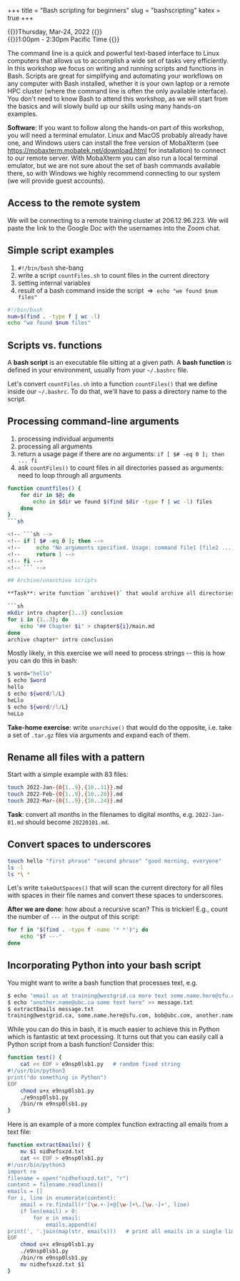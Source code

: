 +++
title = "Bash scripting for beginners"
slug = "bashscripting"
katex = true
+++

{{<cor>}}Thursday, Mar-24, 2022 {{</cor>}}\
{{<cgr>}}1:00pm - 2:30pm Pacific Time {{</cgr>}}

The command line is a quick and powerful text-based interface to Linux computers that allows us to accomplish a wide set
of tasks very efficiently. In this workshop we focus on writing and running scripts and functions in Bash. Scripts are
great for simplifying and automating your workflows on any computer with Bash installed, whether it is your own laptop
or a remote HPC cluster (where the command line is often the only available interface). You don't need to know Bash to
attend this workshop, as we will start from the basics and will slowly build up our skills using many hands-on examples.

**Software**: If you want to follow along the hands-on part of this workshop, you will need a terminal emulator. Linux
and MacOS probably already have one, and Windows users can install the free version of MobaXterm (see
https://mobaxterm.mobatek.net/download.html for installation) to connect to our remote server. With MobaXterm you can
also run a local terminal emulator, but we are not sure about the set of bash commands available there, so with Windows
we highly recommend connecting to our system (we will provide guest accounts).

## Access to the remote system

We will be connecting to a remote training cluster at 206.12.96.223. We will paste the link to the Google Doc with the
usernames into the Zoom chat.

## Simple script examples

1. `#!/bin/bash` she-bang
1. write a script `countFiles.sh` to count files in the current directory
1. setting internal variables
1. result of a bash command inside the script $~\Rightarrow~$ `echo "we found $num files"`

```sh
#!/bin/bash
num=$(find . -type f | wc -l)
echo "we found $num files"
```

## Scripts vs. functions

A **bash script** is an executable file sitting at a given path. A **bash function** is defined in your environment,
usually from your `~/.bashrc` file.

Let's convert `countFiles.sh` into a function `countFiles()` that we define inside our `~/.bashrc`. To do that, we'll
have to pass a directory name to the script.

## Processing command-line arguments

1. processing individual arguments
1. processing all arguments
1. return a usage page if there are no arguments: `if [ $# -eq 0 ]; then ... fi`
1. ask `countFiles()` to count files in all directories passed as arguments: need to loop through all arguments

```sh
function countfiles() {
    for dir in $@; do
        echo in $dir we found $(find $dir -type f | wc -l) files
    done
}
```sh

<!-- ```sh -->
<!-- if [ $# -eq 0 ]; then -->
<!--     echo "No arguments specified. Usage: command file1 [file2 ...]" -->
<!--     return 1 -->
<!-- fi -->
<!-- ``` -->

## Archive/unarchive scripts

**Task**: write function `archive()` that would archive all directories passed to it. For example:

```sh
mkdir intro chapter{1..3} conclusion
for i in {1..3}; do
    echo "## Chapter $i" > chapter${i}/main.md
done
archive chapter* intro conclusion
```

Mostly likely, in this exercise we will need to process strings -- this is how you can do this in bash:

```sh
$ word="hello"
$ echo $word
hello
$ echo ${word/l/L}
heLlo
$ echo ${word//l/L}
heLLo
```

**Take-home exercise**: write `unarchive()` that would do the opposite, i.e. take a set of `.tar.gz` files via arguments
  and expand each of them.

## Rename all files with a pattern

Start with a simple example with 83 files:

```sh
touch 2022-Jan-{0{1..9},{10..31}}.md
touch 2022-Feb-{0{1..9},{10..28}}.md
touch 2022-Mar-{0{1..9},{10..24}}.md
```

**Task**: convert all months in the filenames to digital months, e.g. `2022-Jan-01.md` should become `20220101.md`.

<!-- ```sh -->
<!-- for f in *Jan*md; do -->
<!--   mv $f ${f/-Jan-/01} -->
<!-- done -->
<!-- ``` -->

## Convert spaces to underscores

```sh
touch hello "first phrase" "second phrase" "good morning, everyone"
ls -l
ls *\ *
```

Let's write `takeOutSpaces()` that will scan the current directory for all files with spaces in their file names and
convert these spaces to underscores.

<!-- ```sh -->
<!-- function takeOutSpaces() { -->
<!--     for file in *\ *; do -->
<!-- 	    mv "$file" "${file// /_}" -->
<!--     done -->
<!-- } -->
<!-- ``` -->

**After we are done**: how about a recursive scan? This is trickier! E.g., count the number of `---` in the output of
  this script:

```sh
for f in "$(find . -type f -name '* *')"; do
    echo "$f ---"
done
```

## Incorporating Python into your bash script

You might want to write a bash function that processes text, e.g.

```sh
$ echo "email us at training@westgrid.ca more text some.name.here@sfu.com more text \"bob@ubc.com\"" > message.txt
$ echo "another.name@ubc.ca some text here" >> message.txt
$ extractEmails message.txt
training@westgrid.ca, some.name.here@sfu.com, bob@ubc.com, another.name@ubc.ca
```

While you can do this in bash, it is much easier to achieve this in Python which is fantastic at text processing. It
turns out that you can easily call a Python script from a bash function! Consider this:

```sh
function test() {
    cat << EOF > e9nsp0lsb1.py   # random fixed string
#!/usr/bin/python3
print("do something in Python")
EOF
    chmod u+x e9nsp0lsb1.py
    ./e9nsp0lsb1.py
    /bin/rm e9nsp0lsb1.py
}
```

Here is an example of a more complex function extracting all emails from a text file:

```sh
function extractEmails() {
    mv $1 nidhefsxzd.txt
    cat << EOF > e9nsp0lsb1.py
#!/usr/bin/python3
import re
filename = open("nidhefsxzd.txt", "r")
content = filename.readlines()
emails = []
for i, line in enumerate(content):
    email = re.findall(r'[\w.+-]+@[\w-]+\.[\w.-]+', line)
    if len(email) > 0:
        for e in email:
            emails.append(e)
print(', '.join(map(str, emails)))   # print all emails in a single line without quotes
EOF
    chmod u+x e9nsp0lsb1.py
    ./e9nsp0lsb1.py
    /bin/rm e9nsp0lsb1.py
    mv nidhefsxzd.txt $1
}
```
